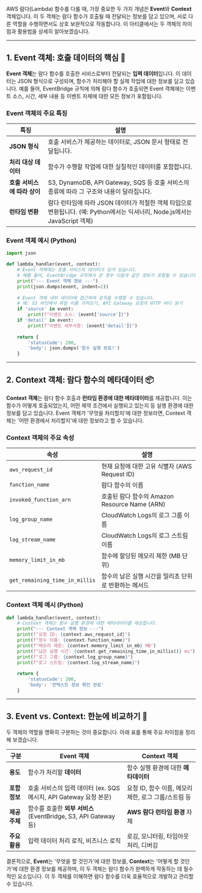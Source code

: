 
AWS 람다(Lambda) 함수를 다룰 때, 가장 중요한 두 가지 개념은 **Event**와 **Context** 객체입니다. 이 두 객체는 람다 함수가 호출될 때 전달되는 정보를 담고 있으며, 서로 다른 역할을 수행하면서도 상호 보완적으로 작동합니다. 이 아티클에서는 두 객체의 차이점과 활용법을 상세히 알아보겠습니다.

---

## 1. Event 객체: 호출 데이터의 핵심 📝

**Event 객체**는 람다 함수를 호출한 서비스로부터 전달되는 **입력 데이터**입니다. 이 데이터는 JSON 형식으로 구성되며, 함수가 처리해야 할 실제 작업에 대한 정보를 담고 있습니다. 예를 들어, EventBridge 규칙에 의해 람다 함수가 호출되면 Event 객체에는 이벤트 소스, 시간, 세부 내용 등 이벤트 자체에 대한 모든 정보가 포함됩니다.

### Event 객체의 주요 특징

|특징|설명|
|---|---|
|**JSON 형식**|호출 서비스가 제공하는 데이터로, JSON 문서 형태로 전달됩니다.|
|**처리 대상 데이터**|함수가 수행할 작업에 대한 실질적인 데이터를 포함합니다.|
|**호출 서비스에 따라 상이**|S3, DynamoDB, API Gateway, SQS 등 호출 서비스의 종류에 따라 그 구조와 내용이 달라집니다.|
|**런타임 변환**|람다 런타임에 따라 JSON 데이터가 적절한 객체 타입으로 변환됩니다. (예: Python에서는 딕셔너리, Node.js에서는 JavaScript 객체)|

### Event 객체 예시 (Python)

```Python
import json

def lambda_handler(event, context):
    # Event 객체에는 호출 서비스의 데이터가 담겨 있습니다.
    # 예를 들어, EventBridge 규칙에서 온 경우 다음과 같은 정보가 포함될 수 있습니다.
    print("--- Event 객체 정보 ---")
    print(json.dumps(event, indent=2))
    
    # Event 객체 내부 데이터에 접근하여 로직을 수행할 수 있습니다.
    # 예: S3 버킷에서 파일 이름 가져오기, API Gateway 요청의 HTTP 바디 읽기
    if 'source' in event:
        print(f"이벤트 소스: {event['source']}")
    if 'detail' in event:
        print(f"이벤트 세부사항: {event['detail']}")
    
    return {
        'statusCode': 200,
        'body': json.dumps('함수 실행 완료!')
    }
```

---

## 2. Context 객체: 람다 함수의 메타데이터 📦

**Context 객체**는 람다 함수 호출과 **런타임 환경에 대한 메타데이터**를 제공합니다. 이는 함수가 어떻게 호출되었는지, 어떤 제약 조건에서 실행되고 있는지 등 실행 환경에 대한 정보를 담고 있습니다. Event 객체가 '무엇을 처리할지'에 대한 정보라면, Context 객체는 '어떤 환경에서 처리할지'에 대한 정보라고 할 수 있습니다.

### Context 객체의 주요 속성

|속성|설명|
|---|---|
|`aws_request_id`|현재 요청에 대한 고유 식별자 (AWS Request ID)|
|`function_name`|람다 함수의 이름|
|`invoked_function_arn`|호출된 람다 함수의 Amazon Resource Name (ARN)|
|`log_group_name`|CloudWatch Logs의 로그 그룹 이름|
|`log_stream_name`|CloudWatch Logs의 로그 스트림 이름|
|`memory_limit_in_mb`|함수에 할당된 메모리 제한 (MB 단위)|
|`get_remaining_time_in_millis`|함수의 남은 실행 시간을 밀리초 단위로 반환하는 메서드|

### Context 객체 예시 (Python)

```Python
def lambda_handler(event, context):
    # Context 객체는 함수 실행 환경에 대한 메타데이터를 제공합니다.
    print("--- Context 객체 정보 ---")
    print(f"요청 ID: {context.aws_request_id}")
    print(f"함수 이름: {context.function_name}")
    print(f"메모리 제한: {context.memory_limit_in_mb} MB")
    print(f"남은 실행 시간: {context.get_remaining_time_in_millis()} ms")
    print(f"로그 그룹: {context.log_group_name}")
    print(f"로그 스트림: {context.log_stream_name}")
    
    return {
        'statusCode': 200,
        'body': '컨텍스트 정보 확인 완료'
    }
```

---

## 3. Event vs. Context: 한눈에 비교하기 🧐

두 객체의 역할을 명확히 구분하는 것이 중요합니다. 아래 표를 통해 주요 차이점을 정리해 보겠습니다.

|구분|Event 객체|Context 객체|
|---|---|---|
|**용도**|함수가 처리할 **데이터**|함수 실행 환경에 대한 **메타데이터**|
|**포함 정보**|호출 서비스의 입력 데이터 (ex. SQS 메시지, API Gateway 요청 본문)|요청 ID, 함수 이름, 메모리 제한, 로그 그룹/스트림 등|
|**제공 주체**|함수를 호출한 **외부 서비스** (EventBridge, S3, API Gateway 등)|**AWS 람다 런타임 환경** 자체|
|**주요 활용**|입력 데이터 처리 로직, 비즈니스 로직|로깅, 모니터링, 타임아웃 처리, 디버깅|

결론적으로, **Event**는 '무엇을 할 것인가'에 대한 정보를, **Context**는 '어떻게 할 것인가'에 대한 환경 정보를 제공하며, 이 두 객체는 람다 함수가 완벽하게 작동하는 데 필수적인 요소입니다. 이 두 객체를 이해하면 람다 함수를 더욱 효율적으로 개발하고 관리할 수 있습니다.